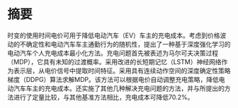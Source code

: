 # 摘要
时变的使用时间电价可用于降低电动汽车（EV）车主的充电成本。考虑到价格波动的不确定性和电动汽车车主通勤行为的随机性，提出了一种基于深度强化学习的电动汽车个人充电成本最小化方法。充电问题首先被表述为马尔可夫决策过程（MDP），它具有未知的过渡概率。采用改进的长短期记忆（LSTM）神经网络作为表示层，从电价信号中提取时间特征。采用具有连续动作空间的深度确定性策略梯度（DDPG）算法求解MDP。该方法可以根据电价自动调整充电策略，降低电动汽车车主的充电成本。还实施了其他几种解决充电问题的方法，并与所提出的方法进行了定量比较，与其他基准方法相比，充电成本可降低70.2%。
